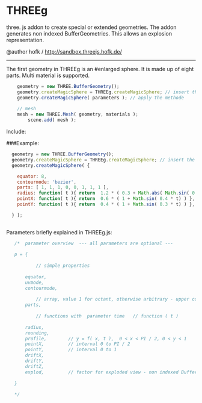 # THREEg

three. js addon to create special or extended geometries.
The addon generates non indexed BufferGeometries. This allows an explosion representation.

@author hofk / http://sandbox.threejs.hofk.de/

---

The first geometry in THREEg  is an #enlarged sphere. 
It is made up of eight parts. Multi material is supported.

```javascript
	geometry = new THREE.BufferGeometry();
	geometry.createMagicSphere = THREEg.createMagicSphere; // insert the methode from THREEg.js
	geometry.createMagicSphere( parameters ); // apply the methode
	
	// mesh
	mesh = new THREE.Mesh( geometry, materials );
        scene.add( mesh );

 ``` 
 
  Include: <script src="THREEg.js"></script>
  
  ###Example:
  
  ```javascript
  	geometry = new THREE.BufferGeometry();
	geometry.createMagicSphere = THREEg.createMagicSphere; // insert the methode from THREEg.js
	geometry.createMagicSphere( {
  
 	  equator: 8,
	  contourmode: 'bezier',
	  parts: [ 1, 1, 1, 0, 0, 1, 1, 1 ],
	  radius: function( t ){ return  1.2 * ( 0.3 + Math.abs( Math.sin( 0.4 * t ) ) ) },
	  pointX: function( t ){ return  0.6 * ( 1 + Math.sin( 0.4 * t) ) },
	  pointY: function( t ){ return  0.4 * ( 1 + Math.sin( 0.3 * t) ) },
  
 	} ); 
	  
  ``` 
  
Parameters briefly explained in THREEg.js:

 ```javascript
	/*	parameter overview	--- all parameters are optional ---
	
	p = {
		
			// simple properties
		
		equator,
		uvmode,
		contourmode,
		
			// array, value 1 for octant, otherwise arbitrary - upper counterclockwise, lower clockwise
		parts, 
		
			// functions with  parameter time   // function ( t )
	
		radius,
		rounding,
		profile,		// y = f( x, t ),  0 < x < PI / 2, 0 < y < 1
		pointX,			// interval 0 to PI / 2
		pointY,			// interval 0 to 1
		driftX,
		driftY,
		driftZ,
		explod,			// factor for exploded view - non indexed BufferGeometry
		
	}	
	
	*/
 ``` 	
